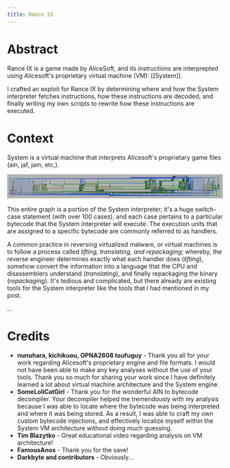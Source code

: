 ```yaml
---
title: Rance IX
---
```

# Abstract
Rance IX is a game made by AliceSoft, and its instructions are interprepted using Alicesoft's proprietary virtual machine (VM): [[System]]. 

I crafted an exploit for Rance IX by determining where and how the System interpreter fetches instructions, how these instructions are decoded, and finally writing my own scripts to rewrite how these instructions are executed.

# Context
System is a virtual machine that interprets Alicesoft's proprietary game files (ain, jaf, jam, etc,).

![System-Interprepter](images/system42-interprepter.png)

This entire graph is a portion of the System interpreter; it's a huge switch-case statement (with over 100 cases), and each case pertains to a particular bytecode that the System interpreter will execute. The execution units that are assigned to a specific bytecode are commonly referred to as handlers.  
  
A common practice in reversing virtualized malware, or virtual machines is to follow a process called _lifting, translating, and repackaging_; whereby, the reverse engineer determines exactly what each handler does (_lifting_), somehow convert the information into a language that the CPU and disassemblers understand (_translating_), and finally repackaging the binary (_repackaging_). It's tedious and complicated, but there already are existing tools for the System interpreter like the tools that I had mentioned in my post.

...

# Credits
-   **nunuhara, kichikuou, OPNA2608 toufuguy** - Thank you all for your work regarding Alicesoft's proprietary engine and file formats. I would not have been able to make any key analyses without the use of your tools. Thank you so much for sharing your work since I have definitely learned a lot about virtual machine architecture and the System engine. 
-   **SomeLoliCatGirl** - Thank you for the wonderful AIN to bytecode decompiler. Your decompiler helped me tremendously with my analysis because I was able to locate where the bytecode was being interpreted and where it was being stored. As a result, I was able to craft my own custom bytecode injections, and effectively localize myself within the System VM architecture without doing much guessing.
-   **Tim Blazytko** - Great educational video regarding analysis on VM architecture! 
-   **FamousAnos** - Thank you for the save!
-   **Darkbyte and contributors** - Obviously...